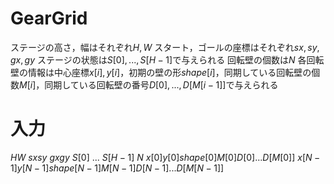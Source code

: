 # GearGrid

ステージの高さ，幅はそれぞれ$H, W$
スタート，ゴールの座標はそれぞれ$sx, sy, gx, gy$
ステージの状態は$S[0], ... , S[H - 1]$で与えられる
回転壁の個数は$N$
各回転壁の情報は中心座標$x[i], y[i]$，初期の壁の形$shape[i]$，同期している回転壁の個数$M[i]$，同期している回転壁の番号$D[0], ... , D[M[i - 1]]$で与えられる

# 入力

$H W$
$sx sy$
$gx gy$
$S[0]$
$...$
$S[H - 1]$
$N$
$x[0] y[0] shape[0] M[0] D[0] ... D[M[0]]$
$x[N - 1] y[N - 1] shape[N - 1] M[N - 1] D[N - 1] ... D[M[N - 1]]$